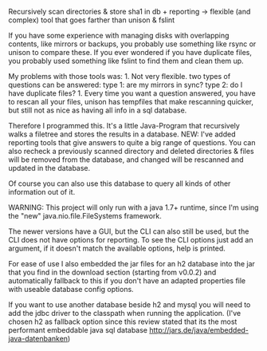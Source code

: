 Recursively scan directories & store sha1 in db + reporting
 -> flexible (and complex) tool that goes farther than unison & fslint

If you have some experience with managing disks with overlapping contents, like mirrors or backups, you probably use something like rsync or unison to compare these. If you ever wondered if you have duplicate files, you probably used something like fslint to find them and clean them up.

My problems with those tools was: 1. Not very flexible. two types of questions can be answered: type 1: are my mirrors in sync? type 2: do I have duplicate files? 1. Every time you want a question answered, you have to rescan all your files, unison has tempfiles that make rescanning quicker, but still not as nice as having all info in a sql database.

Therefore I programmed this. It's a little Java-Program that recursively walks a filetree and stores the results in a database. NEW: I've added reporting tools that give answers to quite a big range of questions. You can also recheck a previously scanned directory and deleted directories & files will be removed from the database, and changed will be rescanned and updated in the database.

Of course you can also use this database to query all kinds of other information out of it.

WARNING: This project will only run with a java 1.7+ runtime, since I'm using the "new" java.nio.file.FileSystems framework.

The newer versions have a GUI, but the CLI can also still be used, but the CLI does not have options for reporting. To see the CLI options just add an argument, if it doesn't match the available options, help is printed.

For ease of use I also embedded the jar files for an h2 database into the jar that you find in the download section (starting from v0.0.2) and automatically fallback to this if you don't have an adapted properties file with useable database config options.

If you want to use another database beside h2 and mysql you will need to add the jdbc driver to the classpath when running the application. (I've chosen h2 as fallback option since this review stated that its the most performant embeddable java sql database http://jars.de/java/embedded-java-datenbanken)
